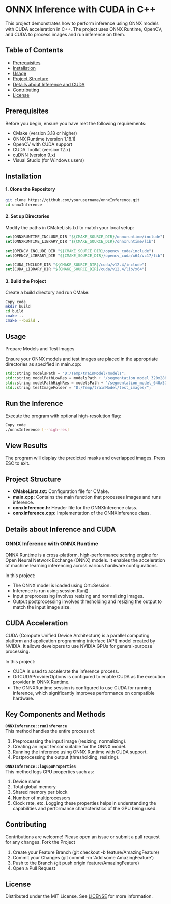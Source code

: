 # ONNX Inference with CUDA in C++
This project demonstrates how to perform inference using ONNX models with CUDA acceleration in C++. The project uses ONNX Runtime, OpenCV, and CUDA to process images and run inference on them.

## Table of Contents
- [Prerequisites](#prerequisites)
- [Installation](#installation)
- [Usage](#usage)
- [Project Structure](#project-structure)
- [Details about Inference and CUDA](#details-about-inference-and-cuda)
- [Contributing](#contributing)
- [License](#license)

## Prerequisites
Before you begin, ensure you have met the following requirements:

- CMake (version 3.18 or higher)
- ONNX Runtime (version 1.18.1)
- OpenCV with CUDA support
- CUDA Toolkit (version 12.x)
- cuDNN (version 9.x)
- Visual Studio (for Windows users)

## Installation

#### 1. Clone the Repository
```sh
git clone https://github.com/yourusername/onnxInference.git
cd onnxInference
 ```

#### 2. Set up Directories
Modify the paths in CMakeLists.txt to match your local setup:
```cmake
set(ONNXRUNTIME_INCLUDE_DIR "${CMAKE_SOURCE_DIR}/onnxruntime/include")
set(ONNXRUNTIME_LIBRARY_DIR "${CMAKE_SOURCE_DIR}/onnxruntime/lib")

set(OPENCV_INCLUDE_DIR "${CMAKE_SOURCE_DIR}/opencv_cuda/include")
set(OPENCV_LIBRARY_DIR "${CMAKE_SOURCE_DIR}/opencv_cuda/x64/vc17/lib")

set(CUDA_INCLUDE_DIR "${CMAKE_SOURCE_DIR}/cuda/v12.4/include")
set(CUDA_LIBRARY_DIR "${CMAKE_SOURCE_DIR}/cuda/v12.4/lib/x64")
 ```

#### 3. Build the Project
Create a build directory and run CMake:
```sh
Copy code
mkdir build
cd build
cmake ..
cmake --build .
 ```

## Usage
Prepare Models and Test Images

Ensure your ONNX models and test images are placed in the appropriate directories as specified in main.cpp:

```cpp
std::string modelsPath = "D:/Temp/trainModel/models";
std::string modelPathLowRes = modelsPath + "/segmentation_model_320x288.onnx";
std::string modelPathHighRes = modelsPath + "/segmentation_model_640x576.onnx";
std::string testImageFolder = "D:/Temp/trainModel/test_images/";
 ```

## Run the Inference

Execute the program with optional high-resolution flag:

```sh
Copy code
./onnxInference [--high-res]
 ```

## View Results

The program will display the predicted masks and overlapped images. Press ESC to exit.

## Project Structure
- **CMakeLists.txt:** Configuration file for CMake.
- **main.cpp:** Contains the main function that processes images and runs inference.
- **onnxInference.h:** Header file for the ONNXInference class.
- **onnxInference.cpp:** Implementation of the ONNXInference class.

## Details about Inference and CUDA
### ONNX Inference with ONNX Runtime
ONNX Runtime is a cross-platform, high-performance scoring engine for Open Neural Network Exchange (ONNX) models. It enables the acceleration of machine learning inferencing across various hardware configurations.

In this project:
- The ONNX model is loaded using Ort::Session.
- Inference is run using session.Run().
- Input preprocessing involves resizing and normalizing images.
- Output postprocessing involves thresholding and resizing the output to match the input image size.

## CUDA Acceleration
CUDA (Compute Unified Device Architecture) is a parallel computing platform and application programming interface (API) model created by NVIDIA. It allows developers to use NVIDIA GPUs for general-purpose processing.

In this project:
- CUDA is used to accelerate the inference process.
- OrtCUDAProviderOptions is configured to enable CUDA as the execution provider in ONNX Runtime.
- The ONNXRuntime session is configured to use CUDA for running inference, which significantly improves performance on compatible hardware.
  
## Key Components and Methods
**`ONNXInference::runInference`**  
This method handles the entire process of:
1. Preprocessing the input image (resizing, normalizing).
2. Creating an input tensor suitable for the ONNX model.
3. Running the inference using ONNX Runtime with CUDA support.
4. Postprocessing the output (thresholding, resizing).
 
**`ONNXInference::logGpuProperties`**  
This method logs GPU properties such as:
1. Device name
2. Total global memory
3. Shared memory per block
4. Number of multiprocessors
5. Clock rate, etc.
Logging these properties helps in understanding the capabilities and performance characteristics of the GPU being used.

## Contributing
Contributions are welcome! Please open an issue or submit a pull request for any changes.
Fork the Project
1. Create your Feature Branch (git checkout -b feature/AmazingFeature)
2. Commit your Changes (git commit -m 'Add some AmazingFeature')
3. Push to the Branch (git push origin feature/AmazingFeature)
4. Open a Pull Request
   
## License
Distributed under the MIT License. See [LICENSE](LICENSE) for more information.
